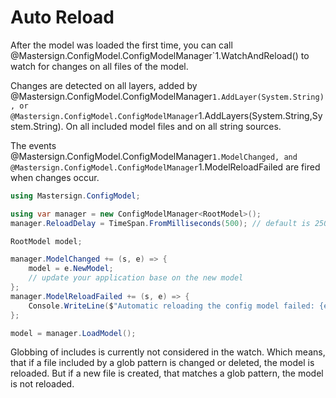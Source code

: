 # Auto Reload

After the model was loaded the first time, you can call
@Mastersign.ConfigModel.ConfigModelManager`1.WatchAndReload()
to watch for changes on all files of the model.

Changes are detected on all layers, added by
@Mastersign.ConfigModel.ConfigModelManager`1.AddLayer(System.String),
or @Mastersign.ConfigModel.ConfigModelManager`1.AddLayers(System.String,System.String).
On all included model files and on all string sources.

The events @Mastersign.ConfigModel.ConfigModelManager`1.ModelChanged,
and @Mastersign.ConfigModel.ConfigModelManager`1.ModelReloadFailed are fired
when changes occur.

```cs
using Mastersign.ConfigModel;

using var manager = new ConfigModelManager<RootModel>();
manager.ReloadDelay = TimeSpan.FromMilliseconds(500); // default is 250ms

RootModel model;

manager.ModelChanged += (s, e) => {
    model = e.NewModel;
    // update your application base on the new model
};
manager.ModelReloadFailed += (s, e) => {
    Console.WriteLine($"Automatic reloading the config model failed: {e.Exception.Message}");
};

model = manager.LoadModel();
```

Globbing of includes is currently not considered in the watch.
Which means, that if a file included by a glob pattern is changed or deleted,
the model is reloaded.
But if a new file is created, that matches a glob pattern,
the model is not reloaded.
